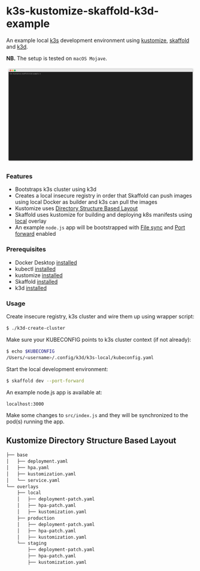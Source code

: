 # k3s-kustomize-skaffold-k3d-example

An example local [k3s](https://github.com/rancher/k3s) development environment using [kustomize](https://github.com/kubernetes-sigs/kustomize), [skaffold](https://github.com/GoogleContainerTools/skaffold) and [k3d](https://github.com/rancher/k3d). 

**NB.** The setup is tested on `macOS Mojave`.

![](./flow.gif)

### Features
- Bootstraps k3s cluster using k3d
- Creates a local insecure registry in order that Skaffold can push images using local Docker as builder and k3s can pull the images
- Kustomize uses [Directory Structure Based Layout](https://kubectl.docs.kubernetes.io/pages/app_composition_and_deployment/structure_directories.html)
- Skaffold uses kustomize for building and deploying k8s manifests using [local](#kustomize-directory-structure-based-layout) overlay
- An example `node.js` app will be bootstrapped with [File sync](https://skaffold.dev/docs/how-tos/filesync/) and [Port forward](https://skaffold.dev/docs/how-tos/portforward/) enabled

### Prerequisites
- Docker Desktop [installed](https://docs.docker.com/install/)
- kubectl [installed](https://kubernetes.io/docs/tasks/tools/install-kubectl/)
- kustomize [installed](https://github.com/kubernetes-sigs/kustomize/blob/master/docs/INSTALL.md)
- Skaffold [installed](https://skaffold.dev/docs/getting-started/#installing-skaffold)
- k3d [installed](https://github.com/rancher/k3d)

### Usage
Create insecure registry, k3s cluster and wire them up using wrapper script:
```sh
$ ./k3d-create-cluster
```
Make sure your KUBECONFIG points to k3s cluster context (if not already):
```sh
$ echo $KUBECONFIG
/Users/<username>/.config/k3d/k3s-local/kubeconfig.yaml
```
Start the local development environment:
```sh
$ skaffold dev --port-forward
```
An example node.js app is available at:
```sh
localhost:3000
```
Make some changes to `src/index.js` and they will be synchronized to the pod(s) running the app.


## Kustomize Directory Structure Based Layout
```sh
├── base
│   ├── deployment.yaml
│   ├── hpa.yaml
│   ├── kustomization.yaml
│   └── service.yaml
└── overlays
    ├── local
    │   ├── deployment-patch.yaml
    │   ├── hpa-patch.yaml
    │   ├── kustomization.yaml
    ├── production
    │   ├── deployment-patch.yaml
    │   ├── hpa-patch.yaml
    │   ├── kustomization.yaml
    └── staging
        ├── deployment-patch.yaml
        ├── hpa-patch.yaml
        ├── kustomization.yaml
```